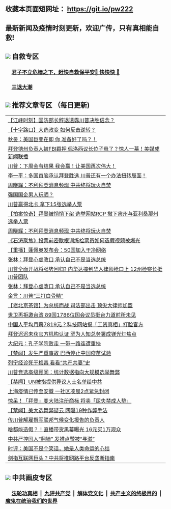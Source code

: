 ## 收藏本页面短网址： https://git.io/pw222
## 最新新闻及疫情时刻更新，欢迎广传，只有真相能自救! 



## <img src="https://img.icons8.com/cute-clipart/2x/circled-right.png">  自救专区

 ### &nbsp;&nbsp;&nbsp;&nbsp; [君子不立危樯之下，赶快自救保平安🍎 快快快 📩](https://github.com/pwgy/td/blob/master/README.md)
 
 ### &nbsp;&nbsp;&nbsp;&nbsp; [三退大潮](https://is.gd/fCPoKo) 
 
## <img src="https://img.icons8.com/cute-clipart/2x/circled-right.png"> 推荐文章专区 （每日更新)

<Table>
<tr><td colspan="2" align="left"><a href="https://nsdhdvst.xhuyd.press/?name=c1243968&key=encdeuyadochlaxz&from=pw2">【江峰时刻】国防部长辞退透露川普决胜信念？</a></td></tr>
<tr><td colspan="2" align="left"><a href="https://nsdhdvst.xhuyd.press/?name=c1243941&key=encdeuyadochlaxz&from=pw2">【十字路口】大选政变 如何反击逆转？</a></td></tr>
<tr><td colspan="2" align="left"><a href="https://nsdhdvst.xhuyd.press/?name=c1244024&key=encdeuyadochlaxz&from=pw2">秋旻：美国巨变在即 你 准备好了吗？！</a></td></tr>
<tr><td colspan="2" align="left"><a href="https://nsdhdvst.xhuyd.press/?name=c1244007&key=encdeuyadochlaxz&from=pw2">拜登德州负责人被FBI羁押 佩洛西议长位子悬了？惊人一幕！美媒成新闻联播</a></td></tr>
<tr><td colspan="2" align="left"><a href="https://nsdhdvst.xhuyd.press/?name=c1243987&key=encdeuyadochlaxz&from=pw2">川普：下周会有结果 我会赢！让美国再次伟大！</a></td></tr>
<tr><td colspan="2" align="left"><a href="https://nsdhdvst.xhuyd.press/?name=c1243970&key=encdeuyadochlaxz&from=pw2">李一平：多国首脑承认拜登胜选 川普还有一个办法扭转局面！</a></td></tr>
<tr><td colspan="2" align="left"><a href="https://nsdhdvst.xhuyd.press/?name=c1244016&key=encdeuyadochlaxz&from=pw2">周晓辉：不利拜登消息频现 中共终将玩火自焚</a></td></tr>
<tr><td colspan="2" align="left"><a href="https://nsdhdvst.xhuyd.press/?name=c1244025&key=encdeuyadochlaxz&from=pw2">强国国企男人玩晒？</a></td></tr>
<tr><td colspan="2" align="left"><a href="https://nsdhdvst.xhuyd.press/?name=c1244067&key=encdeuyadochlaxz&from=pw2">川普赢得北卡 拿下15张选举人票</a></td></tr>
<tr><td colspan="2" align="left"><a href="https://nsdhdvst.xhuyd.press/?name=c1243971&key=encdeuyadochlaxz&from=pw2">【拍案惊奇】拜登被悄悄下架 选举网站RCP 撤下宾州与亚利桑那州选举人票</a></td></tr>
<tr><td colspan="2" align="left"><a href="https://nsdhdvst.xhuyd.press/?name=c1244057&key=encdeuyadochlaxz&from=pw2">周晓辉：不利拜登消息频现 中共终将玩火自焚</a></td></tr>
<tr><td colspan="2" align="left"><a href="https://nsdhdvst.xhuyd.press/?name=c1244018&key=encdeuyadochlaxz&from=pw2">《石涛聚焦》投票前密歇根训练检票员如何造假视频被爆光</a></td></tr>
<tr><td colspan="2" align="left"><a href="https://nsdhdvst.xhuyd.press/?name=c1243986&key=encdeuyadochlaxz&from=pw2">【重播】蓬佩奥发布会：50国加入干净网络</a></td></tr>
<tr><td colspan="2" align="left"><a href="https://nsdhdvst.xhuyd.press/?name=c1243994&key=encdeuyadochlaxz&from=pw2">张林：拜登心虚改口 承认自己不是当选总统</a></td></tr>
<tr><td colspan="2" align="left"><a href="https://nsdhdvst.xhuyd.press/?name=c1243972&key=encdeuyadochlaxz&from=pw2">川普全面开战将强势回归? 内华达撞到华人律师枪口上 12州检察长挺川普团队</a></td></tr>
<tr><td colspan="2" align="left"><a href="https://nsdhdvst.xhuyd.press/?name=c1244058&key=encdeuyadochlaxz&from=pw2">张林：拜登心虚改口 承认自己不是当选总统</a></td></tr>
<tr><td colspan="2" align="left"><a href="https://nsdhdvst.xhuyd.press/?name=c1244006&key=encdeuyadochlaxz&from=pw2">金言：川普“三打白骨精”</a></td></tr>
<tr><td colspan="2" align="left"><a href="https://nsdhdvst.xhuyd.press/?name=c1243969&key=encdeuyadochlaxz&from=pw2">【老北京茶馆】为总统而战 司法部出击 顶尖大律师加盟</a></td></tr>
<tr><td colspan="2" align="left"><a href="https://nsdhdvst.xhuyd.press/?name=c1244045&key=encdeuyadochlaxz&from=pw2">世卫再拒邀台湾 89国1786位国会议员挺台力道前所未见</a></td></tr>
<tr><td colspan="2" align="left"><a href="https://nsdhdvst.xhuyd.press/?name=c1243998&key=encdeuyadochlaxz&from=pw2">中国人平均月薪7819元？科技网站揭「工资真相」打脸官方</a></td></tr>
<tr><td colspan="2" align="left"><a href="https://nsdhdvst.xhuyd.press/?name=c1243990&key=encdeuyadochlaxz&from=pw2">拜登迟迟未获官方机构认证 罕为人知总务署成镁光灯焦点</a></td></tr>
<tr><td colspan="2" align="left"><a href="https://nsdhdvst.xhuyd.press/?name=c1244022&key=encdeuyadochlaxz&from=pw2">大纪元：孔子学院败走 一带一路连遭重挫</a></td></tr>
<tr><td colspan="2" align="left"><a href="https://nsdhdvst.xhuyd.press/?name=c1244056&key=encdeuyadochlaxz&from=pw2">【禁闻】发生严重事故 巴西停止中国疫苗试验</a></td></tr>
<tr><td colspan="2" align="left"><a href="https://nsdhdvst.xhuyd.press/?name=c1244068&key=encdeuyadochlaxz&from=pw2">列宁经诊死于梅毒 看看“共产共妻”史</a></td></tr>
<tr><td colspan="2" align="left"><a href="https://nsdhdvst.xhuyd.press/?name=c1244021&key=encdeuyadochlaxz&from=pw2">川普竞选高级顾问：统计数据指向大规模选举舞弊</a></td></tr>
<tr><td colspan="2" align="left"><a href="https://nsdhdvst.xhuyd.press/?name=c1244030&key=encdeuyadochlaxz&from=pw2">【禁闻】UN被指提供异议人士名单给中共</a></td></tr>
<tr><td colspan="2" align="left"><a href="https://nsdhdvst.xhuyd.press/?name=c1244012&key=encdeuyadochlaxz&from=pw2">上海疫情已传至安徽 一社区凌晨2点紧急封闭</a></td></tr>
<tr><td colspan="2" align="left"><a href="https://nsdhdvst.xhuyd.press/?name=c1243989&key=encdeuyadochlaxz&from=pw2">惊呆！「拜登」变大陆注册商标 将卖「尿失禁成人垫」</a></td></tr>
<tr><td colspan="2" align="left"><a href="https://nsdhdvst.xhuyd.press/?name=c1244031&key=encdeuyadochlaxz&from=pw2">【禁闻】美大选舞弊疑云 网曝19种作弊手法</a></td></tr>
<tr><td colspan="2" align="left"><a href="https://nsdhdvst.xhuyd.press/?name=c1244023&key=encdeuyadochlaxz&from=pw2">传川普解雇撰写联邦气候变化报告的负责人</a></td></tr>
<tr><td colspan="2" align="left"><a href="https://nsdhdvst.xhuyd.press/?name=c1244010&key=encdeuyadochlaxz&from=pw2">啥都能造假？！直播带货黑幕曝光 16元买1万观众</a></td></tr>
<tr><td colspan="2" align="left"><a href="https://nsdhdvst.xhuyd.press/?name=c1244055&key=encdeuyadochlaxz&from=pw2">中共严控国人“翻墙” 发推点赞被“寻滋”</a></td></tr>
<tr><td colspan="2" align="left"><a href="https://nsdhdvst.xhuyd.press/?name=c1243995&key=encdeuyadochlaxz&from=pw2">时评：美国不是个笑话，她是人类命运的心结</a></td></tr>
<tr><td colspan="2" align="left"><a href="https://nsdhdvst.xhuyd.press/?name=c1244014&key=encdeuyadochlaxz&from=pw2">剑指互联网巨头？中共将推网路平台反垄断指南</a></td></tr>


 </Table>

## <img src="https://img.icons8.com/cute-clipart/2x/circled-right.png"> 中共画皮专区


 ### &nbsp;&nbsp;&nbsp;&nbsp; [法轮功真相](https://github.com/begood0513/basic/blob/master/README.md) &nbsp;|&nbsp; [九评共产党](https://github.com/begood0513/9ping.md/blob/master/README.md) &nbsp;|&nbsp; [解体党文化](https://github.com/begood0513/jtdwh.md/blob/master/README.md)   &nbsp;|&nbsp; [共产主义的终极目的](https://github.com/begood0513/gczydzjmd.md/blob/master/README.md) &nbsp;|&nbsp; [魔鬼在统治我们的世界](https://github.com/begood0513/gczydzjmd.md/blob/master/README.md) 

